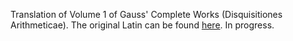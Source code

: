 Translation of Volume 1 of Gauss' Complete Works (Disquisitiones Arithmeticae).  The original Latin can be found <a href="https://gdz.sub.uni-goettingen.de/id/PPN235993352">here</a>.  In progress.
